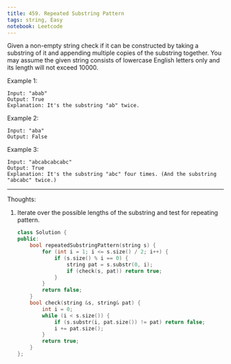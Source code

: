```yaml
---
title: 459. Repeated Substring Pattern
tags: string, Easy
notebook: Leetcode
---
```


Given a non-empty string check if it can be constructed by taking a substring of it and appending multiple copies of the substring together. You may assume the given string consists of lowercase English letters only and its length will not exceed 10000.

 

Example 1:
```
Input: "abab"
Output: True
Explanation: It's the substring "ab" twice.
```
Example 2:
```
Input: "aba"
Output: False
```
Example 3:
```
Input: "abcabcabcabc"
Output: True
Explanation: It's the substring "abc" four times. (And the substring "abcabc" twice.)
```
----------
Thoughts:
1. Iterate over the possible lengths of the substring and test for repeating pattern.

    ```c++
    class Solution {
    public:
        bool repeatedSubstringPattern(string s) {
            for (int i = 1; i <= s.size() / 2; i++) {
                if (s.size() % i == 0) {
                    string pat = s.substr(0, i);
                    if (check(s, pat)) return true;
                }
            }
            return false;
        }
        bool check(string &s, string& pat) {
            int i = 0;
            while (i < s.size()) {
                if (s.substr(i, pat.size()) != pat) return false;
                i += pat.size();
            }
            return true;
        }
    };
    ```